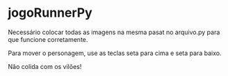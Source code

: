 # jogoRunnerPy
Necessário colocar todas as imagens na mesma pasat no arquivo.py para que funcione corretamente. 

Para mover o personagem, use as teclas seta para cima e seta para baixo. 

Não colida com os vilões! 
